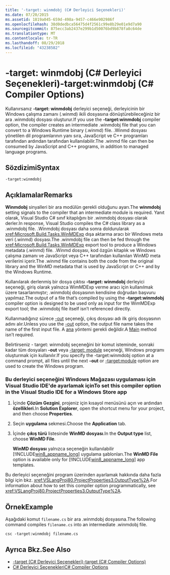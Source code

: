```yaml
---
title: '-target: winmdobj (C# Derleyici Seçenekleri)'
ms.date: 07/20/2015
ms.assetid: 1819a045-659d-498a-9457-c466e902986f
ms.openlocfilehash: 38d0dedbca56475d4f2561c99e8b29e01e9d7a90
ms.sourcegitcommit: 875ecc3ab2437e299b1d50076bd9b878fa8c64de
ms.translationtype: MT
ms.contentlocale: tr-TR
ms.lasthandoff: 08/29/2018
ms.locfileid: "43238582"
---
```

# <a name="-targetwinmdobj-c-compiler-options"></a><span data-ttu-id="e4cf9-102">-target: winmdobj (C# Derleyici Seçenekleri)</span><span class="sxs-lookup"><span data-stu-id="e4cf9-102">-target:winmdobj (C# Compiler Options)</span></span>
<span data-ttu-id="e4cf9-103">Kullanırsanız **-target: winmdobj** derleyici seçeneği, derleyicinin bir Windows çalışma zamanı (.winmd) ikili dosyasına dönüştürebileceğiniz bir ara .winmdobj dosyası oluşturur.</span><span class="sxs-lookup"><span data-stu-id="e4cf9-103">If you use the **-target:winmdobj** compiler option, the compiler creates an intermediate .winmdobj file that you can convert to a Windows Runtime binary (.winmd) file.</span></span> <span data-ttu-id="e4cf9-104">.Winmd dosyası yönetilen dil programlarının yanı sıra, JavaScript ve C++ programları tarafından ardından tarafından kullanılabilir.</span><span class="sxs-lookup"><span data-stu-id="e4cf9-104">The .winmd file can then be consumed by JavaScript and C++ programs, in addition to managed language programs.</span></span>  
  
## <a name="syntax"></a><span data-ttu-id="e4cf9-105">Sözdizimi</span><span class="sxs-lookup"><span data-stu-id="e4cf9-105">Syntax</span></span>  
  
```console  
-target:winmdobj  
```  
  
## <a name="remarks"></a><span data-ttu-id="e4cf9-106">Açıklamalar</span><span class="sxs-lookup"><span data-stu-id="e4cf9-106">Remarks</span></span>  
 <span data-ttu-id="e4cf9-107">**Winmdobj** sinyalleri bir ara modülün gerekli olduğunu ayarı.</span><span class="sxs-lookup"><span data-stu-id="e4cf9-107">The **winmdobj** setting signals to the compiler that an intermediate module is required.</span></span> <span data-ttu-id="e4cf9-108">Yanıt olarak, Visual Studio C# sınıf kitaplığını bir .winmdobj dosyası olarak derler.</span><span class="sxs-lookup"><span data-stu-id="e4cf9-108">In response, Visual Studio compiles the C# class library as a .winmdobj file.</span></span> <span data-ttu-id="e4cf9-109">.Winmdobj dosyası daha sonra doldurularak <xref:Microsoft.Build.Tasks.WinMDExp> dışa aktarma aracı bir Windows meta veri (.winmd) dosyası.</span><span class="sxs-lookup"><span data-stu-id="e4cf9-109">The .winmdobj file can then be fed through the <xref:Microsoft.Build.Tasks.WinMDExp> export tool to produce a Windows metadata (.winmd) file.</span></span> <span data-ttu-id="e4cf9-110">.Winmd dosyası, kod özgün kitaplık ve Windows çalışma zamanı ve JavaScript veya C++ tarafından kullanılan WinMD meta verilerini içerir.</span><span class="sxs-lookup"><span data-stu-id="e4cf9-110">The .winmd file contains both the code from the original library and the WinMD metadata that is used by JavaScript or C++ and by the Windows Runtime.</span></span>  
  
 <span data-ttu-id="e4cf9-111">Kullanılarak derlenmiş bir dosya çıktısı **-target: winmdobj** derleyici seçeneği, giriş olarak yalnızca WimMDExp verme aracı için kullanılmak üzere tasarlanmıştır; .winmdobj dosyasının kendisine doğrudan başvuru yapılmaz.</span><span class="sxs-lookup"><span data-stu-id="e4cf9-111">The output of a file that’s compiled by using the **-target:winmdobj** compiler option is designed to be used only as input for the WimMDExp export tool; the .winmdobj file itself isn’t referenced directly.</span></span>  
  
 <span data-ttu-id="e4cf9-112">Kullanmadığınız sürece [-out](../../../csharp/language-reference/compiler-options/out-compiler-option.md) seçeneği, çıkış dosyası adı ilk giriş dosyasının adını alır.</span><span class="sxs-lookup"><span data-stu-id="e4cf9-112">Unless you use the [-out](../../../csharp/language-reference/compiler-options/out-compiler-option.md) option, the output file name takes the name of the first input file.</span></span> <span data-ttu-id="e4cf9-113">A [ana](../../../csharp/programming-guide/main-and-command-args/index.md) yöntemi gerekli değildir.</span><span class="sxs-lookup"><span data-stu-id="e4cf9-113">A [Main](../../../csharp/programming-guide/main-and-command-args/index.md) method isn’t required.</span></span>  
  
 <span data-ttu-id="e4cf9-114">Belirtirseniz - target: winmdobj seçeneğini bir komut isteminde, sonraki kadar tüm dosyaları **-out** veya [-target: module](../../../csharp/language-reference/compiler-options/target-module-compiler-option.md) seçeneği, Windows programı oluşturmak için kullanılır.</span><span class="sxs-lookup"><span data-stu-id="e4cf9-114">If you specify the -target:winmdobj option at a command prompt, all files until the next **-out** or [-target:module](../../../csharp/language-reference/compiler-options/target-module-compiler-option.md) option are used to create the Windows program.</span></span>  
  
### <a name="to-set-this-compiler-option-in-the-visual-studio-ide-for-a-windows-store-app"></a><span data-ttu-id="e4cf9-115">Bu derleyici seçeneğini Windows Mağazası uygulaması için Visual Studio IDE'de ayarlamak için</span><span class="sxs-lookup"><span data-stu-id="e4cf9-115">To set this compiler option in the Visual Studio IDE for a Windows Store app</span></span>  
  
1.  <span data-ttu-id="e4cf9-116">İçinde **Çözüm Gezgini**, projeniz için kısayol menüsünü açın ve ardından **özellikleri**.</span><span class="sxs-lookup"><span data-stu-id="e4cf9-116">In **Solution Explorer**, open the shortcut menu for your project, and then choose **Properties**.</span></span>  
  
2.  <span data-ttu-id="e4cf9-117">Seçin **uygulama** sekmesi.</span><span class="sxs-lookup"><span data-stu-id="e4cf9-117">Choose the **Application** tab.</span></span>  
  
3.  <span data-ttu-id="e4cf9-118">İçinde **çıkış türü** listesinde **WinMD dosyası**.</span><span class="sxs-lookup"><span data-stu-id="e4cf9-118">In the **Output type** list, choose **WinMD File**.</span></span>  
  
     <span data-ttu-id="e4cf9-119">**WinMD dosyası** yalnızca seçeneğin kullanılabilir [!INCLUDE[win8_appname_long](~/includes/win8-appname-long-md.md)] uygulama şablonları.</span><span class="sxs-lookup"><span data-stu-id="e4cf9-119">The **WinMD File** option is available only for [!INCLUDE[win8_appname_long](~/includes/win8-appname-long-md.md)] app templates.</span></span>  
  
 <span data-ttu-id="e4cf9-120">Bu derleyici seçeneğini program üzerinden ayarlamak hakkında daha fazla bilgi için bkz. <xref:VSLangProj80.ProjectProperties3.OutputType%2A>.</span><span class="sxs-lookup"><span data-stu-id="e4cf9-120">For information about how to set this compiler option programmatically, see <xref:VSLangProj80.ProjectProperties3.OutputType%2A>.</span></span>  
  
## <a name="example"></a><span data-ttu-id="e4cf9-121">Örnek</span><span class="sxs-lookup"><span data-stu-id="e4cf9-121">Example</span></span>  
 <span data-ttu-id="e4cf9-122">Aşağıdaki komut `filename.cs` bir ara .winmdobj dosyasına.</span><span class="sxs-lookup"><span data-stu-id="e4cf9-122">The following command compiles `filename.cs` into an intermediate .winmdobj file.</span></span>  
  
```console  
csc -target:winmdobj filename.cs  
```  
  
## <a name="see-also"></a><span data-ttu-id="e4cf9-123">Ayrıca Bkz.</span><span class="sxs-lookup"><span data-stu-id="e4cf9-123">See Also</span></span>  

- [<span data-ttu-id="e4cf9-124">-target (C# Derleyici Seçenekleri)</span><span class="sxs-lookup"><span data-stu-id="e4cf9-124">-target (C# Compiler Options)</span></span>](../../../csharp/language-reference/compiler-options/target-compiler-option.md)  
- [<span data-ttu-id="e4cf9-125">C# Derleyici Seçenekleri</span><span class="sxs-lookup"><span data-stu-id="e4cf9-125">C# Compiler Options</span></span>](../../../csharp/language-reference/compiler-options/index.md)

